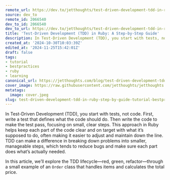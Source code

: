 ```yaml
---
remote_url: https://dev.to/jetthoughts/test-driven-development-tdd-in-ruby-a-step-by-step-guide-2h15
source: dev_to
remote_id: 2066540
dev_to_id: 2066540
dev_to_url: https://dev.to/jetthoughts/test-driven-development-tdd-in-ruby-a-step-by-step-guide-2h15
title: 'Test-Driven Development (TDD) in Ruby: A Step-by-Step Guide'
description: In Test-Driven Development (TDD), you start with tests, not code. First, write a test that defines...
created_at: '2024-10-30T10:03:39Z'
edited_at: '2024-11-25T15:42:01Z'
draft: false
tags:
- tutorial
- bestpractices
- ruby
- learning
canonical_url: https://jetthoughts.com/blog/test-driven-development-tdd-in-ruby-step-by-guide-tutorial-bestpractices/
cover_image: https://raw.githubusercontent.com/jetthoughts/jetthoughts.github.io/master/content/blog/test-driven-development-tdd-in-ruby-step-by-guide-tutorial-bestpractices/cover.jpeg
metatags:
  image: cover.jpeg
slug: test-driven-development-tdd-in-ruby-step-by-guide-tutorial-bestpractices
---
```

In Test-Driven Development (TDD), you start with tests, not code. First, write a test that defines what the code should do. Then write the code to make the test pass, focusing on small, clear steps. This approach in Ruby helps keep each part of the code clear and on target with what it’s supposed to do, often making it easier to adjust and maintain down the line. TDD can make a difference in breaking down problems into smaller, manageable steps, which tends to reduce bugs and make sure each part does what’s actually needed.

In this article, we’ll explore the TDD lifecycle—red, green, refactor—through a small example of an `Order` class that handles items and calculates the total price.
